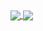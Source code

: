 <a href="https://github.com/BlazeSnow">
  <img align="center" src="https://github-readme-stats-blazesnows-projects.vercel.app/api?username=BlazeSnow&count_private=true&show_icons=true&include_all_commits=true&theme=ambient_gradient" />
</a>
<a href="https://github.com/BlazeSnow">
  <img align="center" src="https://github-readme-stats-blazesnows-projects.vercel.app/api/top-langs/?username=BlazeSnow&count_private=true&show_icons=true&include_all_commits=true&theme=ambient_gradient" />
</a>
